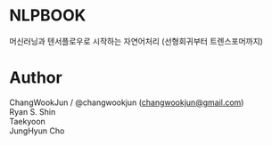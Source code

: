 # NLPBOOK

머신러닝과 텐서플로우로 시작하는 자연어처리
(선형회귀부터 트렌스포머까지)

# Author
ChangWookJun / @changwookjun (changwookjun@gmail.com)  
Ryan S. Shin  
Taekyoon  
JungHyun Cho  

